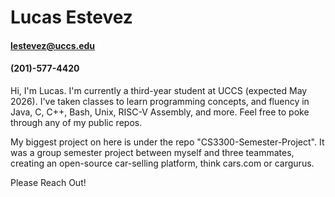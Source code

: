 # Lucas Estevez
#### lestevez@uccs.edu
#### (201)-577-4420

Hi, I'm Lucas. I'm currently a third-year student at UCCS (expected May 2026). I've taken classes to learn programming concepts, and fluency in Java, C, C++, Bash, Unix, RISC-V Assembly, and more.
Feel free to poke through any of my public repos.

My biggest project on here is under the repo "CS3300-Semester-Project". It was a group semester project between myself and three teammates, creating an open-source car-selling platform, think cars.com or cargurus.

Please Reach Out!
